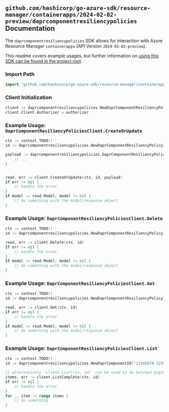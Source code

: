 
## `github.com/hashicorp/go-azure-sdk/resource-manager/containerapps/2024-02-02-preview/daprcomponentresiliencypolicies` Documentation

The `daprcomponentresiliencypolicies` SDK allows for interaction with Azure Resource Manager `containerapps` (API Version `2024-02-02-preview`).

This readme covers example usages, but further information on [using this SDK can be found in the project root](https://github.com/hashicorp/go-azure-sdk/tree/main/docs).

### Import Path

```go
import "github.com/hashicorp/go-azure-sdk/resource-manager/containerapps/2024-02-02-preview/daprcomponentresiliencypolicies"
```


### Client Initialization

```go
client := daprcomponentresiliencypolicies.NewDaprComponentResiliencyPoliciesClientWithBaseURI("https://management.azure.com")
client.Client.Authorizer = authorizer
```


### Example Usage: `DaprComponentResiliencyPoliciesClient.CreateOrUpdate`

```go
ctx := context.TODO()
id := daprcomponentresiliencypolicies.NewDaprComponentResiliencyPolicyID("12345678-1234-9876-4563-123456789012", "example-resource-group", "managedEnvironmentName", "daprComponentName", "resiliencyPolicyName")

payload := daprcomponentresiliencypolicies.DaprComponentResiliencyPolicy{
	// ...
}


read, err := client.CreateOrUpdate(ctx, id, payload)
if err != nil {
	// handle the error
}
if model := read.Model; model != nil {
	// do something with the model/response object
}
```


### Example Usage: `DaprComponentResiliencyPoliciesClient.Delete`

```go
ctx := context.TODO()
id := daprcomponentresiliencypolicies.NewDaprComponentResiliencyPolicyID("12345678-1234-9876-4563-123456789012", "example-resource-group", "managedEnvironmentName", "daprComponentName", "resiliencyPolicyName")

read, err := client.Delete(ctx, id)
if err != nil {
	// handle the error
}
if model := read.Model; model != nil {
	// do something with the model/response object
}
```


### Example Usage: `DaprComponentResiliencyPoliciesClient.Get`

```go
ctx := context.TODO()
id := daprcomponentresiliencypolicies.NewDaprComponentResiliencyPolicyID("12345678-1234-9876-4563-123456789012", "example-resource-group", "managedEnvironmentName", "daprComponentName", "resiliencyPolicyName")

read, err := client.Get(ctx, id)
if err != nil {
	// handle the error
}
if model := read.Model; model != nil {
	// do something with the model/response object
}
```


### Example Usage: `DaprComponentResiliencyPoliciesClient.List`

```go
ctx := context.TODO()
id := daprcomponentresiliencypolicies.NewDaprComponentID("12345678-1234-9876-4563-123456789012", "example-resource-group", "managedEnvironmentName", "daprComponentName")

// alternatively `client.List(ctx, id)` can be used to do batched pagination
items, err := client.ListComplete(ctx, id)
if err != nil {
	// handle the error
}
for _, item := range items {
	// do something
}
```
